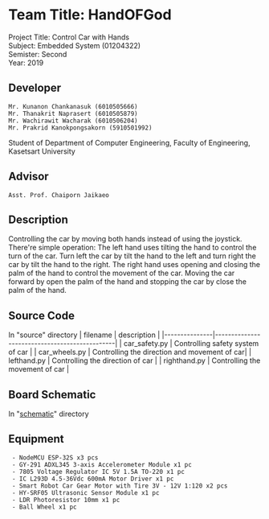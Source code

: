# Team Title: HandOFGod

Project Title: Control Car with Hands <br/>
Subject: Embedded System (01204322) <br/>
Semister: Second <br/>
Year: 2019 <br/>

## Developer

    Mr. Kunanon Chankanasuk (6010505666)
    Mr. Thanakrit Naprasert (6010505879)
    Mr. Wachirawit Wacharak (6010506204)
    Mr. Prakrid Kanokpongsakorn (5910501992)

Student of Department of Computer Engineering, Faculty of Engineering, Kasetsart University

## Advisor

    Asst. Prof. Chaiporn Jaikaeo

## Description

Controlling the car by moving both hands instead of using the joystick. There're simple operation: The left hand uses tilting the hand to control the turn of the car. Turn left the car by tilt the hand to the left and turn right the car by tilt the hand to the right. The right hand uses opening and closing the palm of the hand to control the movement of the car. Moving the car forward by open the palm of the hand and stopping the car by close the palm of the hand.

## Source Code

In "source" directory
| filename | description |
|---------------|-----------------------------------------------|
| car_safety.py | Controlling safety system of car |
| car_wheels.py | Controlling the direction and movement of car|
| lefthand.py | Controlling the direction of car |
| righthand.py | Controlling the movement of car |

## Board Schematic

In "[schematic](https://github.com/Tauhoo/Control-Car-With-Hands/tree/master/schematic)" directory

## Equipment

     - NodeMCU ESP-32S x3 pcs
     - GY-291 ADXL345 3-axis Accelerometer Module x1 pc
     - 7805 Voltage Regulator IC 5V 1.5A TO-220 x1 pc
     - IC L293D 4.5-36Vdc 600mA Motor Driver x1 pc
     - Smart Robot Car Gear Motor with Tire 3V - 12V 1:120 x2 pcs
     - HY-SRF05 Ultrasonic Sensor Module x1 pc
     - LDR Photoresistor 10mm x1 pc
     - Ball Wheel x1 pc
